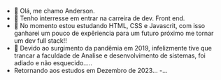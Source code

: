 - 👋 Olá, me chamo Anderson.
- 👀 Tenho interresse em entrar na carreira de dev. Front end.
- 🌱 No momento estou estudando HTML, CSS e Javascrit, com isso ganharei um pouco de expêriencia para um futuro próximo me tornar um dev full stack!!
- 💞️ Devido ao surgimento da pandêmia em 2019, infelizmente tive que trancar a faculdade de Analise e desenvolvimento de sistemas, foi adiado e não esquecido.....
- Retornando aos estudos em Dezembro de 2023...
-...
  


